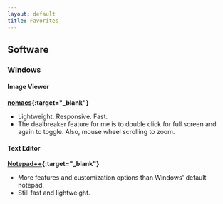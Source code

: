 ```yaml
---
layout: default
title: Favorites
---
```


## Software

### Windows

#### Image Viewer

**[nomacs](https://nomacs.org/){:target="_blank"}**  

  - Lightweight. Responsive. Fast.
  - The dealbreaker feature for me is to double click for full screen and again to toggle. Also, mouse wheel scrolling to zoom.
  
#### Text Editor

**[Notepad++](https://notepad-plus-plus.org/){:target="_blank"}**  

  - More features and customization options than Windows' default notepad.
  - Still fast and lightweight.